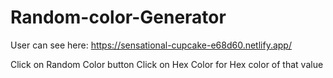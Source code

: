 # Random-color-Generator
User can see here:
https://sensational-cupcake-e68d60.netlify.app/

Click on Random Color button
Click on Hex Color for Hex color of that value

